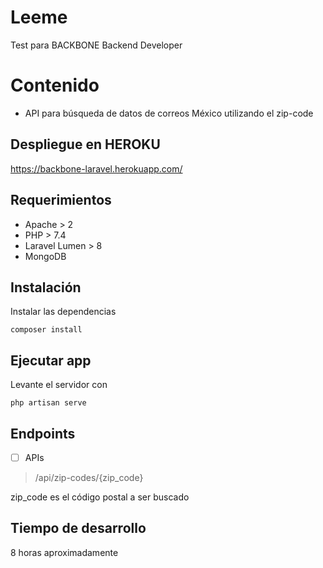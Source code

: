 # Leeme

Test para BACKBONE Backend Developer


# Contenido

- API para b&uacute;squeda de datos de correos México utilizando el zip-code


## Despliegue en HEROKU
https://backbone-laravel.herokuapp.com/

## Requerimientos

- Apache > 2
- PHP > 7.4
- Laravel Lumen > 8
- MongoDB

## Instalaci&oacute;n
Instalar las dependencias

    composer install

## Ejecutar app
Levante el servidor con

    php artisan serve

## Endpoints

- [ ] APIs

> /api/zip-codes/{zip_code}


zip_code es el código postal a ser buscado


## Tiempo de desarrollo

8 horas aproximadamente
